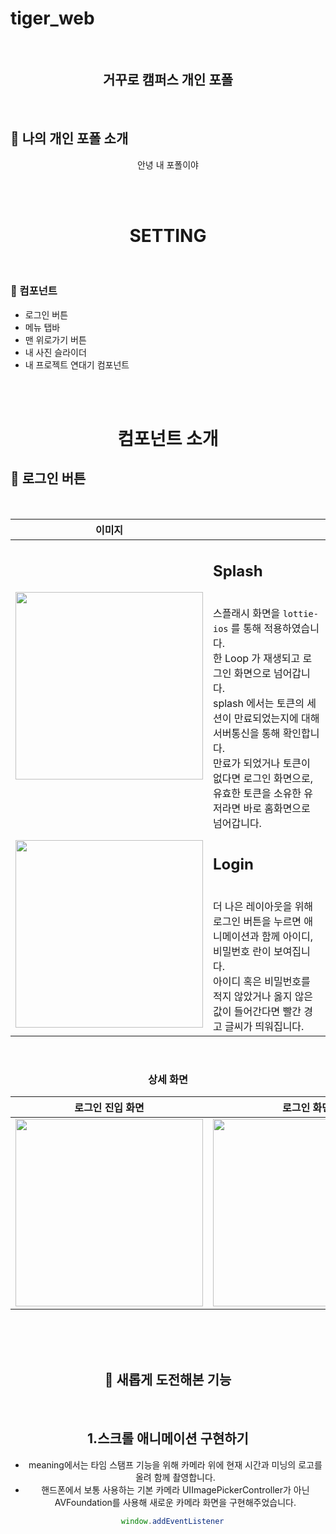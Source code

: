 # tiger_web
<br>

 <h2 align="center">거꾸로 캠퍼스 개인 포폴</h2>

<br>

## 🌱 나의 개인 포폴 소개 

<div align="center">

안녕 내 포폴이야

</div>

</br>

</br>


 <h1 align="center"> SETTING </h1>
<br>


### 📱 컴포넌트

- 로그인 버튼 
- 메뉴 탭바
- 맨 위로가기 버튼
- 내 사진 슬라이더 
- 내 프로젝트 연대기 컴포넌트 

<br>
<br>

 <h1 align="center"> 컴포넌트 소개 </h1>
 
## 📱 로그인 버튼 

<br>

| 이미지 | |
|:-----:|:----|
| <img src="https://media.giphy.com/media/5faqNWwEWRL0zxHoct/giphy.gif" width= 300> | <h2>Splash </h2> <br> 스플래시 화면을 `lottie-ios` 를 통해 적용하였습니다. <br>한 Loop 가 재생되고 로그인 화면으로 넘어갑니다. <br> splash 에서는 토큰의 세션이 만료되었는지에 대해 서버통신을 통해 확인합니다. <br> 만료가 되었거나 토큰이 없다면 로그인 화면으로, 유효한 토큰을 소유한 유저라면 바로 홈화면으로 넘어갑니다.  |
|<img src="https://media.giphy.com/media/QHi2ABdgVFYzxLLmjZ/giphy.gif" width= 300> | <h2>Login </h2> <br> 더 나은 레이아웃을 위해 로그인 버튼을 누르면 애니메이션과 함께 아이디, 비밀번호 란이 보여집니다. <br> 아이디 혹은 비밀번호를 적지 않았거나 옳지 않은 값이 들어간다면 빨간 경고 글씨가 띄워집니다. |

<div align="center">

<br>

### 상세 화면
| 로그인 진입 화면 | 로그인 화면 | 값 오류 화면 |
|:-----:|:----:|:-----:|
| <img src= "https://user-images.githubusercontent.com/37579661/104591758-7c9f9c80-56b0-11eb-8d6e-e3df4472f1f6.png" width=300>| <img src= "https://user-images.githubusercontent.com/37579661/104591980-dacc7f80-56b0-11eb-9146-e9eae41300a3.png" width=300> |<img src= "https://user-images.githubusercontent.com/37579661/104592112-0cdde180-56b1-11eb-9463-1b12542f5acf.png" width=300> |

<br>
<br>

<br>

## 🎉 새롭게 도전해본 기능

<br>  


## 1.스크롤 애니메이션 구현하기

- meaning에서는 타임 스탬프 기능을 위해 카메라 위에 현재 시간과 미닝의 로고를 올려 함께 촬영합니다.
- 핸드폰에서 보통 사용하는 기본 카메라 UIImagePickerController가 아닌 AVFoundation를 사용해 새로운 카메라 화면을 구현해주었습니다.

```js
  window.addEventListener
```
